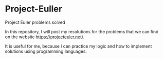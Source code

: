 # Project-Euller
Project Euler problems solved



In this repository, I will post my resolutions for the problems that we can find on the website https://projecteuler.net/.

It is useful for me, because I can practice my logic and how to implement solutions using programming languages.
